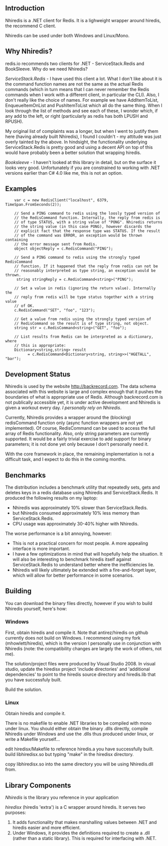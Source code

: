 ## Introduction

Nhiredis is a .NET client for Redis. It is a lighweight wrapper around hiredis, the recommend C client.

Nhiredis can be used under both Windows and Linux/Mono.


## Why Nhiredis?

redis.io recommends two clients for .NET - ServiceStack.Redis and BookSleeve. Why do we need Nhiredis?

_ServiceStack.Redis_ - I have used this client a lot. What I don't like about it is the command function names are not the same as the actual Redis commands (which in turn means that I can never remember the Redis commands when I work with a different client, in particular the CLI). Also, I don't really like the choice of names. For example we have AddItemToList, EnqueueItemOnList and PushItemToList which all do the same thing. When I look through the list of methods and see each of these, I wonder which, if any add to the left, or right (particularly as redis has both LPUSH and RPUSH). 

My original list of complaints was a longer, but when I went to justify them here (having already built Nhiredis), I found I couldn't - my attitude was just overly tainted by the above. In hindsight, the functionality underlying ServiceStack.Redis is pretty good and using a decent API on top of this would have probably been a better solution that wrapping hiredis.

_Booksleeve_ - I haven't looked at this library in detail, but on the surface it looks very good. Unfortunately if you are constrained to working with .NET versions earlier than C# 4.0 like me, this is not an option.


## Examples

        var c = new RedisClient("localhost", 6379, TimeSpan.FromSeconds(2));

        // Send a PING command to redis using the loosly typed version of
        // the RedisCommand function. Internally, the reply from redis is
        // of type STATUS, with a string value of "PONG". Nhiredis returns
        // the string value (in this case PONG), however discards the 
        // explicit fact that the response type was STATUS. If the result
        // of the command was ERROR, an exception would be thrown containing
        // the error message sent from Redis.
        object objectReply = c.RedisCommand("PING");

        // Send a PING command to redis using the strongly typed RedisCommand
        // function. If it happened that the reply from redis can not be 
        // reasonably interpreted as type string, an exception would be thrown.
         string stringReply = c.RedisCommand<string>("PING");

        // Set a value in redis (ignoring the return value). Internally the
        // reply from redis will be type status together with a string value
        // of OK.
        c.RedisCommand("SET", "foo", "123");

        // Get a value from redis using the strongly typed version of 
        // RedisCommand so the result is of type string, not object.
        string str = c.RedisCommand<string>("GET", "foo");

        // List results from Redis can be interpreted as a dictionary, where
        // this is appropriate:
        Dictionary<string,string> result 
              = c.RedisCommand<Dictionary<string, string>>("HGETALL", "bar");
		 
		 
## Development Status

Nhiredis is used by the website http://backrecord.com. The data schema associated with this website
is large and complex enough that it pushes the boundaries of what is appropriate use of Redis. Although
backrecord.com is not publically accessible yet, it is under active development and Nhiredis is given
a workout every day. _I personally rely on Nhiredis_.

Currently, Nhiredis provides a wrapper around the (blocking) redisCommand function only (async 
function wrappers are not yet implemented). Of course, RedisCommand can be used to access the full
array of Redis functionality. Also, only string parameters are currently supported. It would be a
fairly trivial exercise to add support for binary parameters; it is not done yet only because I 
don't personally need it.

With the core framework in place, the remaining implementation is not a difficult task, and I
expect to do this in the coming months.


## Benchmarks

The distribution includes a benchmark utility that repeatedly sets, gets and deletes keys in a 
redis database using Nhiredis and ServiceStack.Redis. It produced the following results on my 
laptop:

* Nhiredis was approximately 10% slower than ServiceStack.Redis.
* but Nhiredis consumed approximately 10% less memory than ServiceStack.Redis.
* CPU usage was approximately 30-40% higher with Nhiredis.

The worse performance is a bit annoying, however:

* This is not a practical concern for most people. A more appealing interface is more important.
* I have a few optimizations in mind that will hopefully help the situation. It will also be
  interesting to benchmark hiredis itself against ServiceStack.Redis to understand better where
  the inefficiencies lie.
* Nhiredis will likely ultimately be extended with a fire-and-forget layer, which will allow 
  for better performance in some scenarios.


## Building

You can download the binary files directly, however if you wish to build Nhiredis yourself, here's how:

### Windows

First, obtain hiredis and compile it. Note that antirez/hiredis on github currently does not
build on Windows. I recommend using my fork (mhowlett/hiredis), which is the version I 
personally use in conjunction with Nhiredis (note: the compatibility changes are largely
the work of others, not me).

The solution/project files were produced by Visual Studio 2008. In visual studio, update the
hiredisx project 'include directories' and 'additional dependencies' to point to the hiredis 
source directory and hiredis.lib that you have successfuly built.

Build the solution.


### Linux

Obtain hiredis and compile it.

There is no makefile to enable .NET libraries to be compiled with mono under linux. You should
either obtain the binary .dlls directly, compile Nhiredis under Windows and use the .dlls thus
produced under linux, or write a Makefile yourself... 

edit hiredisx/Makefile to reference hiredis.a you have successfully built.
build libhiredisx.so but typing "make" in the hiredisx directory.

copy libhiredisx.so into the same directory you will be using Nhiredis.dll from.


## Library Components

_Nhiredis_ is the library you reference in your application

_hiredisx_ (hiredis 'extra') is a C wrapper around hiredis. It serves two purposes:

1. It adds functionality that makes marshalling values between .NET and hiredis easier and
   more efficient.
2. Under Windows, it provides the definitions required to create a .dll (rather than a static
   library). This is required for interfacing with .NET.
